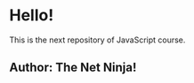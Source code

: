 <h1>Hello!</h1>
  <p>This is the next repository of JavaScript course.</p>
<h2>Author: The Net Ninja!</h2>
